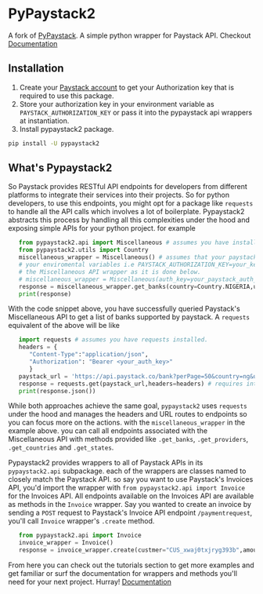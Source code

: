 # PyPaystack2

A fork of [PyPaystack](https://github.com/edwardpopoola/pypaystack). A simple python wrapper for Paystack API. Checkout [Documentation](https://gray-adeyi.github.io/pypaystack2/)

## Installation

1. Create your [Paystack account](https://paystack.com/) to get your Authorization key that is required to use this package.
2. Store your authorization key in your environment variable as `PAYSTACK_AUTHORIZATION_KEY` or pass it into the pypaystack api wrappers at instantiation.
3. Install pypaystack2 package.

```bash
pip install -U pypaystack2
```

## What's Pypaystack2

So Paystack provides RESTful API endpoints for developers from different platforms
to integrate their services into their projects. So for python developers, to use
this endpoints, you might opt for a package like `requests` to handle all the
API calls which involves a lot of boilerplate. Pypaystack2 abstracts this process
by handling all this complexities under the hood and exposing simple APIs for
your python project. for example

```python
   from pypaystack2.api import Miscellaneous # assumes you have installed pypaystack2
   from pypaystack2.utils import Country
   miscellaneous_wrapper = Miscellaneous() # assumes that your paystack auth key is in 
   # your enviromental variables i.e PAYSTACK_AUTHORIZATION_KEY=your_key otherwise instatiate 
   # the Miscellaneous API wrapper as it is done below.
   # miscellaneous_wrapper = Miscellaneous(auth_key=your_paystack_auth_key)
   response = miscellaneous_wrapper.get_banks(country=Country.NIGERIA,use_cursor=False) # Requires internet connection.
   print(response)
```

With the code snippet above, you have successfully queried Paystack's Miscellaneous API
to get a list of banks supported by paystack. A `requests` equivalent of the above will
be like

```python
   import requests # assumes you have requests installed.
   headers = {
      "Content-Type":"application/json",
      "Authorization": "Bearer <your_auth_key>"
      }
   paystack_url = 'https://api.paystack.co/bank?perPage=50&country=ng&use_cursor=false'
   response = requests.get(paystack_url,headers=headers) # requires internet connection
   print(response.json())
```

While both approaches achieve the same goal, `pypaystack2` uses `requests` under the hood and
manages the headers and URL routes to endpoints so you can focus more on the actions. with the `miscellaneous_wrapper`
in the example above. you can call all endpoints associated with the Miscellaneous API with methods
provided like `.get_banks`, `.get_providers`, `.get_countries` and `.get_states`.

Pypaystack2 provides wrappers to all of Paystack APIs in its `pypaystack2.api` subpackage.
each of the wrappers are classes named to closely match the Paystack API. so say you want
to use Paystack's Invoices API, you'd  import the wrapper with `from pypaystack2.api import Invoice`
for the Invoices API. All endpoints available on the Invoices API are available as methods
in the `Invoice` wrapper. Say you wanted to create an invoice by sending a
`POST` request to Paystack's Invoice API endpoint `/paymentrequest`, you'll call
`Invoice` wrapper's `.create` method.

```python
   from pypaystack2.api import Invoice
   invoice_wrapper = Invoice()
   response = invoice_wrapper.create(custmer="CUS_xwaj0txjryg393b",amount=1000) # Creates an invoice with a charge of ₦100
```

From here you can check out the tutorials section to get more examples and get familiar or surf the
documentation for wrappers and methods you'll need for your next project. Hurray!
[Documentation](https://gray-adeyi.github.io/pypaystack2/)
